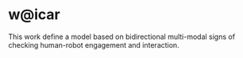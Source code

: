 # w@icar
This work define a model based on bidirectional multi-modal signs of checking human-robot engagement and interaction.
